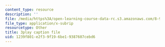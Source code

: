 ```yaml
---
content_type: resource
description: ''
file: /media/https%3A/open-learning-course-data-rc.s3.amazonaws.com/8-962-general-relativity-spring-2020/1239f801e2f39f196be19387607cebd6_pUqA_iHLBWQ.srt
file_type: application/x-subrip
resourcetype: Other
title: 3play caption file
uid: 1239f801-e2f3-9f19-6be1-9387607cebd6
---
```

